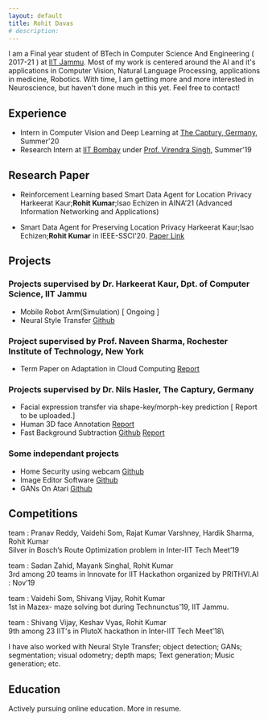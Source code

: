 ```yaml
---
layout: default
title: Rohit Davas 
# description: 
---
```

<!-- ## Introduction -->
I am a Final year student of BTech in Computer Science And Engineering ( 2017-21 ) at [IIT Jammu](https://iitjammu.ac.in/).
Most of my work is centered around the AI and it's applications in Computer Vision, Natural Language Processing, applications in medicine, Robotics. 
With time, I am getting more and more interested in Neuroscience, but haven't done much in this yet. Feel free to contact!

## Experience

- Intern in Computer Vision and Deep Learning at [The Captury, Germany](http://thecaptury.com/), Summer'20
- Research Intern at [IIT Bombay](http://www.iitb.ac.in/) under [Prof. Virendra Singh](https://www.ee.iitb.ac.in/~viren/), Summer'19 

## Research Paper

- Reinforcement Learning based Smart Data Agent for Location Privacy Harkeerat Kaur;**Rohit Kumar**;Isao Echizen
in AINA’21 (Advanced Information Networking and Applications)
  
- Smart Data Agent for Preserving Location Privacy Harkeerat Kaur;Isao Echizen;**Rohit Kumar** in IEEE-SSCI'20. [Paper Link](https://ieeexplore.ieee.org/document/9308396)

## Projects

### Projects supervised by Dr. Harkeerat Kaur, Dpt. of Computer Science, IIT Jammu
- Mobile Robot Arm(Simulation) [ Ongoing ]
- Neural Style Transfer [Github](https://github.com/rohitdavas/Neural-Style-Transfer)

### Project supervised by Prof. Naveen Sharma, Rochester Institute of Technology, New York
- Term Paper on Adaptation in Cloud Computing [Report](https://rohitdavas.github.io/projects/Adaptation-in-cloud-computing/Adaptation-in-cloud-computing.pdf)

### Projects supervised by Dr. Nils Hasler, The Captury, Germany
- Facial expression transfer via shape-key/morph-key prediction [ Report to be uploaded.]
- Human 3D face Annotation [Report](https://rohitdavas.github.io/projects/Human-3D-face-annotation/Human-3D-face-annotation.pdf)
- Fast Background Subtraction [Github](https://rohitdavas.github.io/Fast-Background-Subtraction/)
  [Report](https://rohitdavas.github.io/projects/Fast-Background-Subtraction/Fast-Background-Subtraction.pdf)
  
### Some independant projects
- Home Security using webcam [Github](https://github.com/rohitdavas/Home-Camera-Security/)
- Image Editor Software [Github](https://github.com/rohitdavas/ImageEditor/)
- GANs On Atari [Github](https://github.com/rohitdavas/GANs-On-Atari)

## Competitions
team : Pranav Reddy, Vaidehi Som, Rajat Kumar Varshney, Hardik Sharma, Rohit Kumar\
Silver in Bosch’s Route Optimization problem in Inter-IIT Tech Meet’19

team : Sadan Zahid, Mayank Singhal, Rohit Kumar\
3rd among 20 teams in Innovate for IIT Hackathon organized by PRITHVI.AI : Nov’19
  
team : Vaidehi Som, Shivang Vijay, Rohit Kumar\
1st in Mazex- maze solving bot during Technunctus’19, IIT Jammu.
  
team : Shivang Vijay, Keshav Vyas, Rohit Kumar\
9th among 23 IIT's in PlutoX hackathon in Inter-IIT Tech Meet’18\

I have also worked with Neural Style Transfer; object detection; GANs; segmentation; visual odometry; depth maps; Text generation; Music generation; etc.

## Education
Actively pursuing online education. More in resume. 

